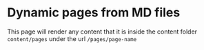# Dynamic pages from MD files
This page will render any content that it is inside the content folder `content/pages` under the url `/pages/page-name`
